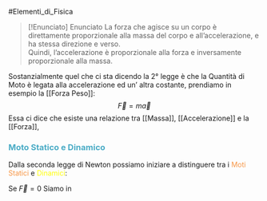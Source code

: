 #Elementi_di_Fisica 

>[!Enunciato]  Enunciato
>La forza che agisce su un corpo è direttamente proporzionale alla massa del corpo e all’accelerazione, e ha stessa direzione e verso.  
Quindi, l’accelerazione è proporzionale alla forza e inversamente proporzionale alla massa.

Sostanzialmente quel che ci sta dicendo la 2° legge è che la Quantità di Moto è legata alla accelerazione ed un’ altra costante, prendiamo in esempio la [[Forza Peso]]:
$$\vec{F}=m \vec{a}$$
Essa ci dice che esiste una relazione tra [[Massa]], [[Accelerazione]] e la [[Forza]],


### <font color="#4bacc6">Moto Statico e Dinamico</font>

Dalla seconda legge di Newton possiamo iniziare a distinguere tra i <font color="#f79646">Moti Statici</font> e <font color="#ffff00">Dinamici</font>:

Se $\vec{F}=0$ Siamo in 